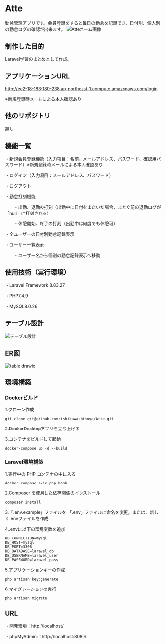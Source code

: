 # Atte
勤怠管理アプリです。会員登録をすると毎日の勤怠を記録でき、日付別、個人別の勤怠ログの確認が出来ます。
![Atteホーム画像](https://github.com/user-attachments/assets/f71245d4-de5c-4f01-9da7-8ab24e3d5b62)


## 制作した目的
Laravel学習のまとめとして作成。

## アプリケーションURL
http://ec2-18-183-180-238.ap-northeast-1.compute.amazonaws.com/login

※新規登録時メールによる本人確認あり

## 他のリポジトリ
無し

## 機能一覧
・新規会員登録機能（入力項目：名前、メールアドレス、パスワード、確認用パスワード）※新規登録時メールによる本人確認あり

・ログイン（入力項目：メールアドレス、パスワード）

・ログアウト

・勤怠打刻機能

　　・出勤、退勤の打刻（出勤中に日付をまたいだ場合、またぐ前の退勤ログが「null」に打刻される）
  
　　・休憩開始、終了の打刻（出勤中は何度でも休憩可）
  
・全ユーザーの日付別勤怠記録表示

・ユーザー一覧表示

　　・ユーザー名から個別の勤怠記録表示へ移動

## 使用技術（実行環境）
・Laravel Framework 8.83.27

・PHP7.4.9

・MySQL8.0.26

## テーブル設計
![テーブル設計](https://github.com/user-attachments/assets/4d80bd79-529b-466c-8e78-0a68f8594f84)

## ER図
![table drawio](https://github.com/user-attachments/assets/d1ac35fa-e7b4-4972-ad85-6bafa4efac64)

## 環境構築
### Dockerビルド

  1.クローン作成
  
    git clone git@github.com:ishikawashinnya/Atte.git
  
  2.DockerDesktopアプリを立ち上げる

  3.コンテナをビルドして起動
  
    docker-compose up -d --build

### Laravel環境構築

  1.実行中の PHP コンテナの中に入る
  
    docker-compose exec php bash
  
  2.Composer を使用した依存関係のインストール
  
    composer install
  
  3.「.env.example」ファイルを 「.env」ファイルに命名を変更。または、新しく.envファイルを作成
  
  4..envに以下の環境変数を追加
  
    DB_CONNECTION=mysql
    DB_HOST=mysql
    DB_PORT=3306
    DB_DATABASE=laravel_db
    DB_USERNAME=laravel_user
    DB_PASSWORD=laravel_pass
    
  5.アプリケーションキーの作成
  
    php artisan key:generate
    
  6.マイグレーションの実行
  
    php artisan migrate

## URL

  ・開発環境：http://localhost/

  ・phpMyAdmin:：http://localhost:8080/
  





